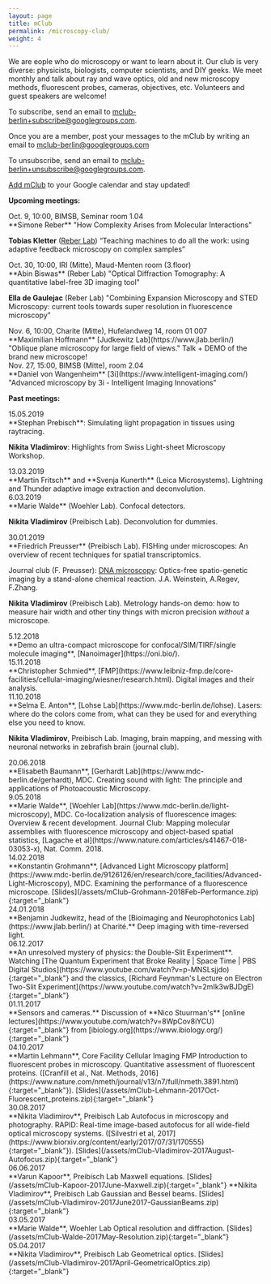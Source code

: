 ```yaml
---
layout: page
title: mClub
permalink: /microscopy-club/
weight: 4
---
```


<div class="micro-club-description">
	<p>We are eople who do microscopy or want to learn about it. Our club is very diverse: physicists, biologists, computer scientists, and DIY geeks. We meet monthly and talk about ray and wave optics, old and new microscopy methods, fluorescent probes, cameras, objectives, etc. Volunteers and guest speakers are welcome! </p>
	<p>To subscribe, send an email to <a href="mailto:mclub-berlin+subscribe@googlegroups.com">mclub-berlin+subscribe@googlegroups.com</a>. </p>
	<p>Once you are a member, post your messages to the mClub by writing an email to  <a href="mailto:mclub-berlin@googlegroups.com">mclub-berlin@googlegroups.com</a></p>
	<p>To unsubscribe, send an email to <a href="mailto:mclub-berlin+unsubscribe@googlegroups.com">mclub-berlin+unsubscribe@googlegroups.com</a>. </p>
<p> <a href="https://calendar.google.com/calendar?cid=bjNwZTA3Z29hZW81djNkdmo0c2lrM2o5aWNAZ3JvdXAuY2FsZW5kYXIuZ29vZ2xlLmNvbQ">Add  mClub</a> to your Google calendar and stay updated!</p>
</div>

<div class="row">
<p><b>Upcoming meetings:</b></p>
	
<div class="col-md-2"> Oct. 9, 10:00, BIMSB, Seminar room 1.04  </div>
<div class="col-md-10" markdown="1"> 
**Simone Reber** "How Complexity Arises from Molecular Interactions"

**Tobias Kletter** ([Reber Lab](https://www.thereberlab.com/)) “Teaching machines to do all the work: using adaptive feedback microscopy on complex samples”  
</div>

<div class="col-md-2"> Oct. 30, 10:00, IRI (Mitte), Maud-Menten room (3.floor)  </div>
<div class="col-md-10" markdown="1"> 
**Abin Biswas** (Reber Lab) "Optical Diffraction Tomography: A quantitative label-free 3D imaging tool"

**Ella de Gaulejac** (Reber Lab)  "Combining Expansion Microscopy and STED Microscopy: current tools towards super resolution in fluorescence microscopy” 
</div>

<div class="col-md-2"> Nov. 6, 10:00, Charite (Mitte), Hufelandweg 14, room 01 007 </div>
<div class="col-md-10" markdown="1"> 
**Maximilian Hoffmann** [Judkewitz Lab](https://www.jlab.berlin/)  "Oblique plane microscopy for large field of views." Talk + DEMO of the brand new microscope!

<div class="col-md-2"> Nov. 27, 15:00, BIMSB (Mitte), room 2.04 </div>
<div class="col-md-10" markdown="1"> 
**Daniel von Wangenheim**  [3i](https://www.intelligent-imaging.com/)  "Advanced microscopy by 3i - Intelligent Imaging Innovations"
</div>

</div>

<div class="row">
<p></p>
<p><b>Past meetings:</b></p>

<div class="col-md-2"> 15.05.2019 </div>
<div class="col-md-10" markdown="1"> 
**Stephan Prebisch**: Simulating light propagation in tissues using raytracing.

**Nikita Vladimirov**: Highlights from Swiss Light-sheet Microscopy Workshop. 
</div>

<div class="col-md-2"> 13.03.2019 </div>
<div class="col-md-10" markdown="1"> 
**Martin Fritsch** and **Svenja Kunerth** (Leica Microsystems). Lightning and Thunder adaptive image extraction and deconvolution.
</div>

<div class="col-md-2"> 6.03.2019 </div>
<div class="col-md-10" markdown="1"> 
**Marie Walde** (Woehler Lab). Confocal detectors.
	
**Nikita Vladimirov** (Preibisch Lab). Deconvolution for dummies.
</div>

<div class="col-md-2"> 30.01.2019 </div>
<div class="col-md-10" markdown="1">
**Friedrich Preusser** (Preibisch Lab). FISHing under microscopes: An overview of recent techniques for spatial transcriptomics. 

Journal club (F. Preusser): [DNA microscopy](https://doi.org/10.1101/471219): Optics-free spatio-genetic imaging by a stand-alone chemical reaction. J.A. Weinstein, A.Regev, F.Zhang.

**Nikita Vladimirov** (Preibisch Lab). Metrology hands-on demo: how to measure hair width and other tiny things with micron precision *without* a microscope.
</div>

<div class="col-md-2"> 5.12.2018 </div>
<div class="col-md-10" markdown="1">
**Demo an ultra-compact microscope for confocal/SIM/TIRF/single molecule imaging**, [Nanoimager](https://oni.bio/). 
</div>

<div class="col-md-2"> 15.11.2018 </div>
<div class="col-md-10" markdown="1">
**Christopher Schmied**, [FMP](https://www.leibniz-fmp.de/core-facilities/cellular-imaging/wiesner/research.html). Digital images and their analysis.
</div>

<div class="col-md-2"> 11.10.2018 </div>
<div class="col-md-10" markdown="1">
**Selma E. Anton**, [Lohse Lab](https://www.mdc-berlin.de/lohse). 	
Lasers: where do the colors come from, what can they be used for and everything else you need to know. 

**Nikita Vladimirov**, Preibisch Lab. 
Imaging, brain mapping, and messing with neuronal networks in zebrafish brain (journal club).
</div>

<div class="col-md-2"> 20.06.2018 </div>
<div class="col-md-10" markdown="1">
**Elisabeth Baumann**, [Gerhardt Lab](https://www.mdc-berlin.de/gerhardt), MDC.  
Creating sound with light: The principle and applications of Photoacoustic Microscopy. 
</div>

<div class="col-md-2"> 9.05.2018 </div>
<div class="col-md-10" markdown="1">
**Marie Walde**, [Woehler Lab](https://www.mdc-berlin.de/light-microscopy), MDC. 
Co-localization analysis of fluorescence images: Overview & recent development.  
Journal Club: Mapping molecular assemblies with fluorescence microscopy and object-based spatial statistics, [Lagache et al](https://www.nature.com/articles/s41467-018-03053-x), Nat. Comm. 2018. 
</div>
	
<div class="col-md-2"> 14.02.2018 </div>
<div class="col-md-10" markdown="1">
**Konstantin Grohmann**, [Advanced Light Microscopy platform](https://www.mdc-berlin.de/9126126/en/research/core_facilities/Advanced-Light-Microscopy), MDC.  
Examining the performance of a fluorescence microscope.
[Slides](/assets/mClub-Grohmann-2018Feb-Performance.zip){:target="_blank"}
</div>

<div class="col-md-2"> 24.01.2018 </div>
<div class="col-md-10" markdown="1">
**Benjamin Judkewitz, head of the [Bioimaging and Neurophotonics Lab](https://www.jlab.berlin/) at Charité.**  
Deep imaging with time-reversed light.
</div>

<div class="col-md-2"> 06.12.2017 </div>
<div class="col-md-10" markdown="1">
**An unresolved mystery of physics: the Double-Slit Experiment**. Watching [The Quantum Experiment that Broke Reality | Space Time | PBS Digital Studios](https://www.youtube.com/watch?v=p-MNSLsjjdo){:target="_blank"} and the classics, [Richard Feynman's Lecture on Electron Two-Slit Experiment](https://www.youtube.com/watch?v=2mIk3wBJDgE){:target="_blank"}
</div>

<div class="col-md-2"> 01.11.2017 </div>
<div class="col-md-10" markdown="1">
**Sensors and cameras.** Discussion of **Nico Stuurman's** [online lectures](https://www.youtube.com/watch?v=8WpCov8iYCU){:target="_blank"} from [ibiology.org](https://www.ibiology.org/){:target="_blank"}
</div>

<div class="col-md-2"> 04.10.2017 </div>
<div class="col-md-10" markdown="1">
**Martin Lehmann**, Core Facility Cellular Imaging FMP  
Introduction to fluorescent probes in microscopy. Quantitative assessment of fluorescent proteins. ([Cranfill et al., Nat. Methods, 2016](https://www.nature.com/nmeth/journal/v13/n7/full/nmeth.3891.html){:target="_blank"}).
[Slides](/assets/mClub-Lehmann-2017Oct-Fluorescent_proteins.zip){:target="_blank"}
</div>

<div class="col-md-2">
30.08.2017
</div>
<div class="col-md-10" markdown="1">
**Nikita Vladimirov**, Preibisch Lab  
Autofocus in microscopy and photography. RAPID: Real-time image-based autofocus for all wide-field optical microscopy systems. ([Silvestri et al, 2017](https://www.biorxiv.org/content/early/2017/07/31/170555){:target="_blank"}).
[Slides](/assets/mClub-Vladimirov-2017August-Autofocus.zip){:target="_blank"}
</div>

<div class="col-md-2">
06.06.2017
</div>
<div class="col-md-10" markdown="1">
**Varun Kapoor**, Preibisch Lab  
Maxwell equations. [Slides](/assets/mClub-Kapoor-2017June-Maxwell.zip){:target="_blank"}  
**Nikita Vladimirov**, Preibisch Lab  
Gaussian and Bessel beams. [Slides](/assets/mClub-Vladimirov-2017June2017-GaussianBeams.zip){:target="_blank"}
</div>

<div class="col-md-2">
03.05.2017
</div>
<div class="col-md-10" markdown="1">
**Marie Walde**, Woehler Lab  
Optical resolution and diffraction. [Slides](/assets/mClub-Walde-2017May-Resolution.zip){:target="_blank"}
</div>

<div class="col-md-2">
05.04.2017
</div>
<div class="col-md-10" markdown="1">
**Nikita Vladimirov**, Preibisch Lab  
Geometrical optics. [Slides](/assets/mClub-Vladimirov-2017April-GeometricalOptics.zip){:target="_blank"}
</div>

</div>



